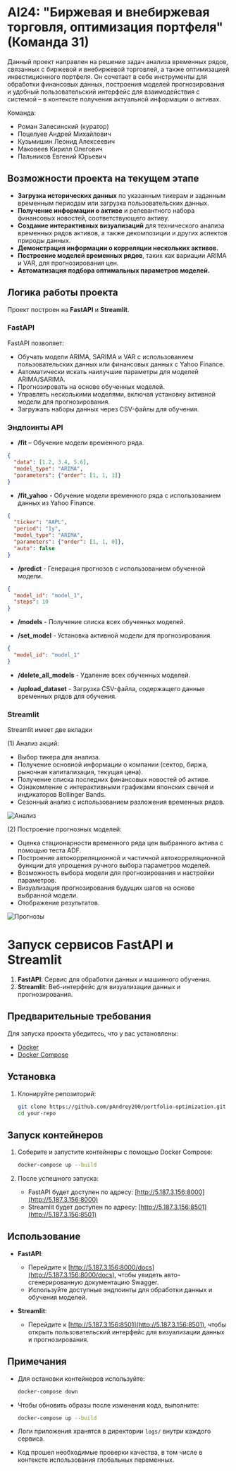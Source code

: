 # AI24: "Биржевая и внебиржевая торговля, оптимизация портфеля" (Команда 31)

Данный проект направлен на решение задач анализа временных рядов, связанных с биржевой и внебиржевой торговлей, а также оптимизацией инвестиционного портфеля. Он сочетает в себе инструменты для обработки финансовых данных, построения моделей прогнозирования и удобный пользовательский интерфейс для взаимодействия с системой – в контексте получения актуальной информации о активах.

Команда:
- Роман Залесинский (куратор)
- Поцелуев Андрей Михайлович
- Кузьмишин Леонид Алексеевич
- Маковеев Кирилл Олегович
- Пальников Евгений Юрьевич

## Возможности проекта на текущем этапе

- **Загрузка исторических данных** по указанным тикерам и заданным временным периодам или загрузка пользовательских данных.
- **Получение информации о активе** и релевантного набора финансовых новостей, соответствующего активу.
- **Создание интерактивных визуализаций** для технического анализа временных рядов активов, а также декомпозиции и других аспектов природы данных.
- **Демонстрация информации о корреляции нескольких активов.**
- **Построение моделей временных рядов**, таких как вариации ARIMA и VAR, для прогнозирования цен.
- **Автоматизация подбора оптимальных параметров моделей.**

## Логика работы проекта

Проект построен на **FastAPI** и **Streamlit**.

### FastAPI

FastAPI позволяет:

- Обучать модели ARIMA, SARIMA и VAR с использованием пользовательских данных или финансовых данных с Yahoo Finance.
- Автоматически искать наилучшие параметры для моделей ARIMA/SARIMA.
- Прогнозировать на основе обученных моделей.
- Управлять несколькими моделями, включая установку активной модели для прогнозирования.
- Загружать наборы данных через CSV-файлы для обучения.

### Эндпоинты API

- **/fit** – Обучение модели временного ряда.

```json
{
  "data": [1.2, 3.4, 5.6],
  "model_type": "ARIMA",
  "parameters": {"order": [1, 1, 1]}
}
```

- **/fit_yahoo** - Обучение модели временного ряда с использованием данных из Yahoo Finance.

```json
{
  "ticker": "AAPL",
  "period": "1y",
  "model_type": "ARIMA",
  "parameters": {"order": [1, 1, 0]},
  "auto": false
}
```

- **/predict** - Генерация прогнозов с использованием обученной модели.

```json
{
  "model_id": "model_1",
  "steps": 10
}
```
- **/models** - Получение списка всех обученных моделей.

- **/set_model** - Установка активной модели для прогнозирования.
```json
{
  "model_id": "model_1"
}
```
- **/delete_all_models** - Удаление всех обученных моделей.

- **/upload_dataset** - Загрузка CSV-файла, содержащего данные временных рядов для обучения.

### Streamlit

Streamlit имеет две вкладки

(1) Анализ акций:

- Выбор тикера для анализа.
- Получение основной информации о компании (сектор, биржа, рыночная капитализация, текущая цена).
- Получение списка последних финансовых новостей об активе.
- Ознакомление с интерактивными графиками японских свечей и индикаторов Bollinger Bands.
- Сезонный анализ с использованием разложения временных рядов.

![Анализ](./media/str_a.gif)

(2) Построение прогнозных моделей:

- Оценка стационарности временного ряда цен выбранного актива с помощью теста ADF.
- Построение автокорреляционной и частичной автокорреляционной функции для упрощения ручного выбора параметров моделей.
- Возможность выбора модели для прогнозирования и настройки параметров.
- Визуализация прогнозирования будущих шагов на основе выбранной модели.
- Отображение результатов.

![Прогнозы](./media/str_p.gif)

# Запуск сервисов FastAPI и Streamlit

1. **FastAPI**: Сервис для обработки данных и машинного обучения.
2. **Streamlit**: Веб-интерфейс для визуализации данных и прогнозирования.


## Предварительные требования
Для запуска проекта убедитесь, что у вас установлены:
- [Docker](https://www.docker.com/)
- [Docker Compose](https://docs.docker.com/compose/)

## Установка
1. Клонируйте репозиторий:
   ```bash
   git clone https://github.com/pAndrey200/portfolio-optimization.git
   cd your-repo
   ```

## Запуск контейнеров
1. Соберите и запустите контейнеры с помощью Docker Compose:
   ```bash
   docker-compose up --build
   ```

2. После успешного запуска:
   - FastAPI будет доступен по адресу: [http://5.187.3.156:8000](http://5.187.3.156:8000)
   - Streamlit будет доступен по адресу: [http://5.187.3.156:8501](http://5.187.3.156:8501)

## Использование
- **FastAPI**:
  - Перейдите к [http://5.187.3.156:8000/docs](http://5.187.3.156:8000/docs), чтобы увидеть авто-сгенерированную документацию Swagger.
  - Используйте доступные эндпоинты для обработки данных и обучения моделей.

- **Streamlit**:
  - Перейдите к [http://5.187.3.156:8501](http://5.187.3.156:8501), чтобы открыть пользовательский интерфейс для визуализации данных и прогнозирования.

## Примечания
- Для остановки контейнеров используйте:
  ```bash
  docker-compose down
  ```

- Чтобы обновить образы после изменения кода, выполните:
  ```bash
  docker-compose up --build
  ```

- Логи приложения хранятся в директории `logs/` внутри каждого сервиса.

- Код прошел необходимые проверки качества, в том числе в контексте использования глобальных переменных. 
